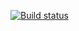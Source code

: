 [![Build status](https://ci.appveyor.com/api/projects/status/nit8ir4lann3na2d?svg=true)](https://ci.appveyor.com/project/zhuravlini/hwa02)
